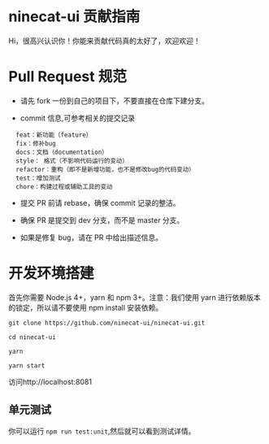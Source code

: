 # ninecat-ui 贡献指南

Hi，很高兴认识你！你能来贡献代码真的太好了，欢迎欢迎！

# Pull Request 规范

- 请先 fork 一份到自己的项目下，不要直接在仓库下建分支。

- commit 信息,可参考相关的提交记录

```
  feat：新功能（feature）
  fix：修补bug
  docs：文档（documentation）
  style： 格式（不影响代码运行的变动）
  refactor：重构（即不是新增功能，也不是修改bug的代码变动）
  test：增加测试
  chore：构建过程或辅助工具的变动
```

- 提交 PR 前请 rebase，确保 commit 记录的整洁。

- 确保 PR 是提交到 dev 分支，而不是 master 分支。

- 如果是修复 bug，请在 PR 中给出描述信息。

# 开发环境搭建

首先你需要 Node.js 4+，yarn 和 npm 3+。注意：我们使用 yarn 进行依赖版本的锁定，所以请不要使用 npm install 安装依赖。

`git clone https://github.com/ninecat-ui/ninecat-ui.git`

`cd ninecat-ui`

`yarn`

`yarn start`

访问http://localhost:8081

## 单元测试

你可以运行 `npm run test:unit`,然后就可以看到测试详情。